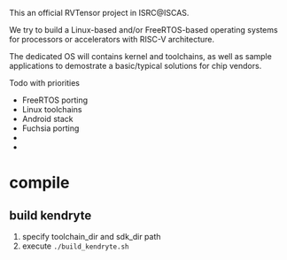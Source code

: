 This an official RVTensor project in ISRC@ISCAS.

We try to build a Linux-based and/or FreeRTOS-based operating systems for
processors or accelerators with RISC-V architecture.

The dedicated OS will contains kernel and toolchains, as well as sample
applications to demostrate a basic/typical solutions for chip vendors.

Todo with priorities
- FreeRTOS porting
- Linux toolchains
- Android stack
- Fuchsia porting
-
-

# compile
## build kendryte
1. specify toolchain_dir and sdk_dir path
2. execute ```./build_kendryte.sh```
